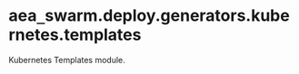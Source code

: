<a id="aea_swarm.deploy.generators.kubernetes.templates"></a>

# aea`_`swarm.deploy.generators.kubernetes.templates

Kubernetes Templates module.

